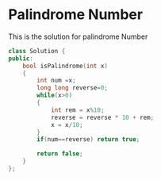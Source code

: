 # Palindrome Number

This is the solution for palindrome Number

```cpp
class Solution {
public:
    bool isPalindrome(int x) 
    { 
        int num =x;
        long long reverse=0;
        while(x>0)
        {
            int rem = x%10;
            reverse = reverse * 10 + rem;
            x = x/10;
        }
        if(num==reverse) return true;

        return false;
    }
};
```